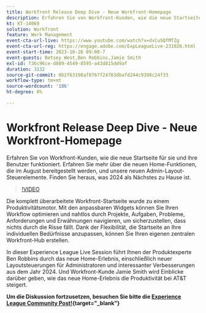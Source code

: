 ```yaml
---
title: Workfront Release Deep Dive - Neue Workfront-Homepage
description: Erfahren Sie von Workfront-Kunden, wie die neue Startseite für sie und ihre Benutzer funktioniert.
kt: KT-14069
solution: Workfront
feature: Work Management
event-cta-url-live: https://www.youtube.com/watch?v=dvCuSQfMTZg
event-cta-url-reg: https://engage.adobe.com/ExpLeagueLive-231026.html
event-start-time: 2023-10-26 09:00-7
event-guests: Betsey West,Ben Robbins,Jamie Smith
exl-id: f36c96ce-d889-4549-8595-a43d815dd9af
duration: 3132
source-git-commit: 0b2f63198af8767f24783dbafd244c9398c24f33
workflow-type: tm+mt
source-wordcount: '186'
ht-degree: 0%

---
```


# Workfront Release Deep Dive - Neue Workfront-Homepage

Erfahren Sie von Workfront-Kunden, wie die neue Startseite für sie und ihre Benutzer funktioniert. Erfahren Sie mehr über die neuen Home-Funktionen, die im August bereitgestellt werden, und unsere neuen Admin-Layout-Steuerelemente. Finden Sie heraus, was 2024 als Nächstes zu Hause ist.

>[!VIDEO](https://video.tv.adobe.com/v/3424606/?learn=on)

Die komplett überarbeitete Workfront-Startseite wurde zu einem Produktivitätsmotor. Mit den anpassbaren Widgets können Sie Ihren Workflow optimieren und nahtlos durch Projekte, Aufgaben, Probleme, Anforderungen und Erwähnungen navigieren, um sicherzustellen, dass nichts durch die Risse fällt. Dank der Flexibilität, die Startseite an Ihre individuellen Bedürfnisse anzupassen, können Sie Ihren eigenen zentralen Workfront-Hub erstellen.

In dieser Experience League Live Session führt Ihnen der Produktexperte Ben Robbins durch das neue Home-Erlebnis, einschließlich neuer Layoutsteuerungen für Administratoren und interessanter Verbesserungen aus dem Jahr 2024. Und Workfront-Kunde Jamie Smith wird Einblicke darüber geben, wie das neue Home-Erlebnis die Produktivität bei AT&amp;T steigert.

**Um die Diskussion fortzusetzen, besuchen Sie bitte die [Experience League Community Post!](https://experienceleaguecommunities.adobe.com/t5/workfront-discussions/10-26-webinar-q-amp-a-thread-workfront-release-deep-dive-new/td-p/627470){target="_blank"}**

